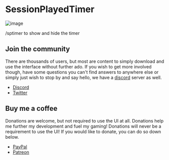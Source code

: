 # SessionPlayedTimer   
![image](https://user-images.githubusercontent.com/40672673/218270371-f88b77a7-7706-49ff-aaf5-7ab099dcbe23.png)

/sptimer to show and hide the timer

## Join the community
There are thousands of users, but most are content to simply download and use the interface without further ado. If you wish to get more involved though, have some questions you can't find answers to anywhere else or simply just wish to stop by and say hello, we have a [discord](https://discordapp.com/) server as well. 

* [Discord](https://discord.gg/Rc9wcK9cAB)
* [Twitter](https://twitter.com/KkthnxUI)

## Buy me a coffee
Donations are welcome, but not required to use the UI at all. Donations help me further my development and fuel my gaming! Donations will never be a requirement to use the UI! If you would like to donate, you can do so down below.

* [PayPal](https://www.paypal.me/kkthnx)
* [Patreon](https://www.patreon.com/kkthnx)

